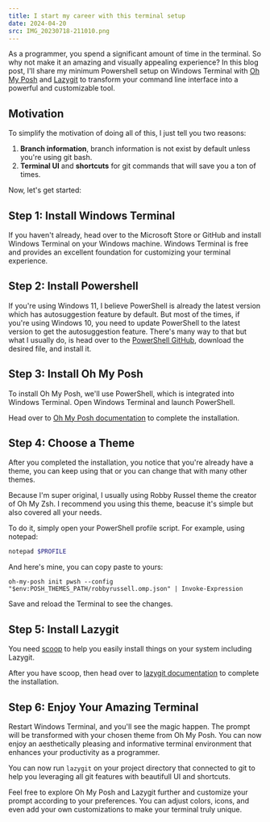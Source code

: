 ```yaml
---
title: I start my career with this terminal setup
date: 2024-04-20
src: IMG_20230718-211010.png
---
```


As a programmer, you spend a significant amount of time in the terminal. So why not make it an amazing and visually appealing experience? In this blog post, I'll share my minimum Powershell setup on Windows Terminal with [Oh My Posh](https://ohmyposh.dev/) and [Lazygit](https://github.com/jesseduffield/lazygit) to transform your command line interface into a powerful and customizable tool.

## Motivation

To simplify the motivation of doing all of this, I just tell you two reasons:

1. **Branch information**, branch information is not exist by default unless you're using git bash.
2. **Terminal UI** and **shortcuts** for git commands that will save you a ton of times.

Now, let's get started:

## Step 1: Install Windows Terminal

If you haven't already, head over to the Microsoft Store or GitHub and install Windows Terminal on your Windows machine. Windows Terminal is free and provides an excellent foundation for customizing your terminal experience.

## Step 2: Install Powershell

If you're using Windows 11, I believe PowerShell is already the latest version which has autosuggestion feature by default. But most of the times, if you're using Windows 10, you need to update PowerShell to the latest version to get the autosuggestion feature. There's many way to that but what I usually do, is head over to the [PowerShell GitHub](https://github.com/PowerShell/PowerShell), download the desired file, and install it.

## Step 3: Install Oh My Posh

To install Oh My Posh, we'll use PowerShell, which is integrated into Windows Terminal. Open Windows Terminal and launch PowerShell.

Head over to [Oh My Posh documentation](https://ohmyposh.dev/docs/installation/windows) to complete the installation.

## Step 4: Choose a Theme

After you completed the installation, you notice that you're already have a theme, you can keep using that or you can change that with many other themes.

Because I'm super original, I usually using Robby Russel theme the creator of Oh My Zsh. I recommend you using this theme, beacuse it's simple but also covered all your needs.

To do it, simply open your PowerShell profile script. For example, using notepad:

```powershell
notepad $PROFILE
```

And here's mine, you can copy paste to yours:

```text
oh-my-posh init pwsh --config "$env:POSH_THEMES_PATH/robbyrussell.omp.json" | Invoke-Expression
```

Save and reload the Terminal to see the changes.

## Step 5: Install Lazygit

You need [scoop](https://scoop.sh/) to help you easily install things on your system including Lazygit.

After you have scoop, then head over to [lazygit documentation](https://github.com/jesseduffield/lazygit#scoop-windows) to complete the installation.

## Step 6: Enjoy Your Amazing Terminal

Restart Windows Terminal, and you'll see the magic happen. The prompt will be transformed with your chosen theme from Oh My Posh. You can now enjoy an aesthetically pleasing and informative terminal environment that enhances your productivity as a programmer.

You can now run `lazygit` on your project directory that connected to git to help you leveraging all git features with beautifull UI and shortcuts.

Feel free to explore Oh My Posh and Lazygit further and customize your prompt according to your preferences. You can adjust colors, icons, and even add your own customizations to make your terminal truly unique.
